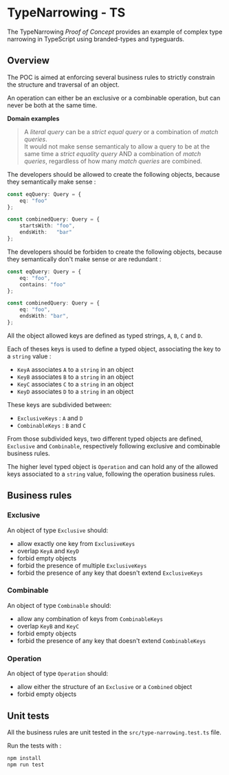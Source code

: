 # TypeNarrowing - TS

The TypeNarrowing *Proof of Concept* provides an example of complex type narrowing in TypeScript using branded-types and typeguards.

## Overview

The POC is aimed at enforcing several business rules to strictly constrain the structure and traversal of an object.

An operation can either be an exclusive or a combinable operation, but can never be both at the same time.

**Domain examples**

> A *literal query* can be a *strict equal query* or a combination of *match queries*.  
It would not make sense semanticaly to allow a query to be at the same time a *strict equality query* AND a combination of *match queries*, regardless of how many *match queries* are combined.


The developers should be allowed to create the following objects, because they semantically make sense :

```typescript
const eqQuery: Query = {
    eq: "foo"
};

const combinedQuery: Query = {
    startsWith: "foo",
    endsWith:   "bar"
};
```

The developers should be forbiden to create the following objects, because they semantically don't make sense or are redundant :

```typescript
const eqQuery: Query = {
    eq: "foo",
    contains: "foo"
};

const combinedQuery: Query = {
    eq: "foo",
    endsWith: "bar",
};
```

All the object allowed keys are defined as typed strings, `A`, `B`, `C` and `D`.

Each of theses keys is used to define a typed object, associating the key to a `string` value :
- `KeyA` associates `A` to a `string` in an object
- `KeyB` associates `B` to a `string` in an object
- `KeyC` associates `C` to a `string` in an object
- `KeyD` associates `D` to a `string` in an object

These keys are subdivided between:
- `ExclusiveKeys`  : `A` and `D`
- `CombinableKeys` : `B` and `C`

From those subdivided keys, two different typed objects are defined, `Exclusive` and `Combinable`, respectively following exclusive and combinable business rules.

The higher level typed object is `Operation` and can hold any of the allowed keys associated to a `string` value, following the operation business rules.

## Business rules

### Exclusive

An object of type `Exclusive` should:

- allow exactly one key from `ExclusiveKeys`
- overlap `KeyA` and `KeyD`
- forbid empty objects
- forbid the presence of multiple `ExclusiveKeys`
- forbid the presence of any key that doesn't extend `ExclusiveKeys`

### Combinable

An object of type `Combinable` should:

- allow any combination of keys from `CombinableKeys`
- overlap `KeyB` and `KeyC`
- forbid empty objects
- forbid the presence of any key that doesn't extend `CombinableKeys`

### Operation

An object of type `Operation` should:

- allow either the structure of an `Exclusive` or a `Combined` object
- forbid empty objects

## Unit tests

All the business rules are unit tested in the `src/type-narrowing.test.ts` file.

Run the tests with :

```bash
npm install
npm run test
```

